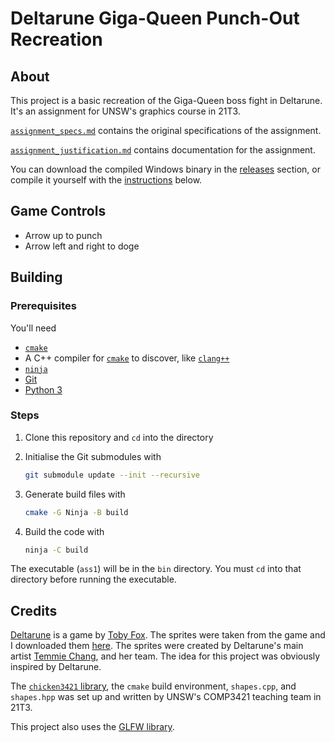# Deltarune Giga-Queen Punch-Out Recreation

## About

This project is a basic recreation of the Giga-Queen boss fight in Deltarune. It's an assignment for UNSW's graphics course in 21T3.

[`assignment_specs.md`](assignment_specs.md) contains the original specifications of the assignment.

[`assignment_justification.md`](assignment_justification.md) contains documentation for the assignment.

You can download the compiled Windows binary in the [releases](https://github.com/dong-zh/queen-fight/releases) section, or compile it yourself with the [instructions](#building) below.

## Game Controls

- Arrow up to punch
- Arrow left and right to doge

## Building

### Prerequisites

You'll need

- [`cmake`](https://cmake.org/)
- A C++ compiler for [`cmake`](https://cmake.org/) to discover, like [`clang++`](https://clang.llvm.org/)
- [`ninja`](https://ninja-build.org/)
- [Git](https://git-scm.com/)
- [Python 3](https://www.python.org/)

### Steps

1. Clone this repository and `cd` into the directory
2. Initialise the Git submodules with

    ```sh
    git submodule update --init --recursive
    ```

3. Generate build files with

    ```sh
    cmake -G Ninja -B build
    ```

4. Build the code with

    ```sh
    ninja -C build
    ```

The executable (`ass1`) will be in the `bin` directory. You must `cd` into that directory before running the executable.

## Credits

[Deltarune](https://deltarune.com/) is a game by [Toby Fox](https://twitter.com/Tobyfox). The sprites were taken from the game and I downloaded them [here](https://www.spriters-resource.com/pc_computer/deltarune/). The sprites were created by Deltarune's main artist [Temmie Chang](https://twitter.com/tuyoki), and her team. The idea for this project was obviously inspired by Deltarune.

The [`chicken3421` library](https://github.com/dong-zh/chicken3421), the `cmake` build environment, `shapes.cpp`, and `shapes.hpp` was set up and written by UNSW's COMP3421 teaching team in 21T3.

This project also uses the [GLFW library](https://www.glfw.org/).
